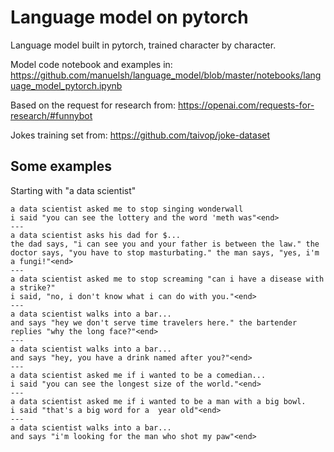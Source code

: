 # Language model on pytorch

Language model built in pytorch, trained character by character.

Model code notebook and examples in: https://github.com/manuelsh/language_model/blob/master/notebooks/language_model_pytorch.ipynb

Based on the request for research from: https://openai.com/requests-for-research/#funnybot

Jokes training set from: https://github.com/taivop/joke-dataset

## Some examples

Starting with "a data scientist"
```
a data scientist asked me to stop singing wonderwall
i said "you can see the lottery and the word 'meth was"<end>
---
a data scientist asks his dad for $...
the dad says, "i can see you and your father is between the law." the doctor says, "you have to stop masturbating." the man says, "yes, i'm a fungi!"<end>
---
a data scientist asked me to stop screaming "can i have a disease with a strike?"
i said, "no, i don't know what i can do with you."<end>
---
a data scientist walks into a bar...
and says "hey we don't serve time travelers here." the bartender replies "why the long face?"<end>
---
a data scientist walks into a bar...
and says "hey, you have a drink named after you?"<end>
---
a data scientist asked me if i wanted to be a comedian...
i said "you can see the longest size of the world."<end>
---
a data scientist asked me if i wanted to be a man with a big bowl.
i said "that's a big word for a  year old"<end>
---
a data scientist walks into a bar...
and says "i'm looking for the man who shot my paw"<end>
```
